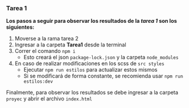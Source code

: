 ### Tarea 1

**Los pasos a seguir para observar los resultados de la *tarea 1* son los siguientes:**

1. Moverse a la rama tarea 2
2. Ingresar a la carpeta **Tarea1** desde la terminal
3. Correr el comando `npm i`
    - Esto creará el json `package-lock.json` y la carpeta `node_modules`
4. En caso de realizar modificaciones en los scss de `src styles`
    - Ejecutar `npm run estilos` para actualizar estos mismos
    - Si se modificará de forma constante, se recomienda usar `npm run estilos:dev`

Finalmente, para observar los resultados se debe ingresar a la carpeta `proyec` y abrir el archivo `index.html`




